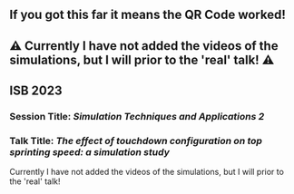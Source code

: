 ## If you got this far it means the QR Code worked!
## :warning: Currently I have not added the videos of the simulations, but I will prior to the 'real' talk! :warning:
## ISB 2023
### Session Title: *Simulation Techniques and Applications 2*
### Talk Title: *The effect of touchdown configuration on top sprinting speed: a simulation study*
Currently I have not added the videos of the simulations, but I will prior to the 'real' talk!
